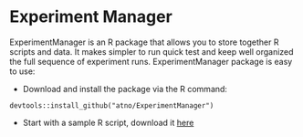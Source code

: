 Experiment Manager
=================


ExperimentManager is an R package that allows you to store together R scripts and data. It makes simpler to run quick test and keep well organized the full sequence of experiment runs. ExperimentManager package is easy to use:

* Download and install the package via the R command:
```
devtools::install_github("atno/ExperimentManager")
```

* Start with a sample R script, download it [here](https://raw.githubusercontent.com/atno/ExperimentManager_sample/master/sample/ExperimentManager_usage_example.R)







